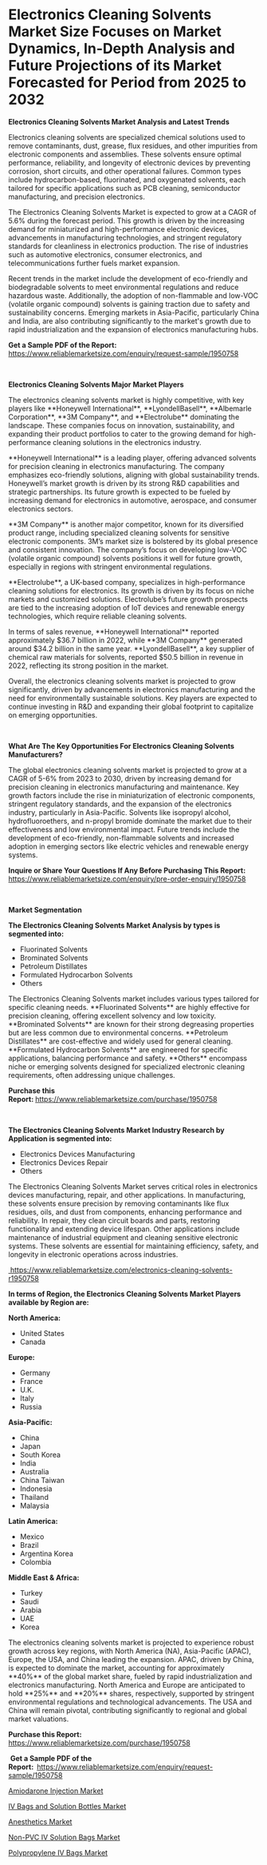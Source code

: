 <p><h1>Electronics Cleaning Solvents Market Size Focuses on Market Dynamics, In-Depth Analysis and Future Projections of its Market Forecasted for Period from 2025 to 2032</h1></p><p><strong>Electronics Cleaning Solvents Market Analysis and Latest Trends</strong></p>
<p><p>Electronics cleaning solvents are specialized chemical solutions used to remove contaminants, dust, grease, flux residues, and other impurities from electronic components and assemblies. These solvents ensure optimal performance, reliability, and longevity of electronic devices by preventing corrosion, short circuits, and other operational failures. Common types include hydrocarbon-based, fluorinated, and oxygenated solvents, each tailored for specific applications such as PCB cleaning, semiconductor manufacturing, and precision electronics.</p><p>The Electronics Cleaning Solvents Market is expected to grow at a CAGR of 5.6% during the forecast period. This growth is driven by the increasing demand for miniaturized and high-performance electronic devices, advancements in manufacturing technologies, and stringent regulatory standards for cleanliness in electronics production. The rise of industries such as automotive electronics, consumer electronics, and telecommunications further fuels market expansion.</p><p>Recent trends in the market include the development of eco-friendly and biodegradable solvents to meet environmental regulations and reduce hazardous waste. Additionally, the adoption of non-flammable and low-VOC (volatile organic compound) solvents is gaining traction due to safety and sustainability concerns. Emerging markets in Asia-Pacific, particularly China and India, are also contributing significantly to the market's growth due to rapid industrialization and the expansion of electronics manufacturing hubs.</p></p>
<p><strong>Get a Sample PDF of the Report:&nbsp;</strong> <a href="https://www.reliablemarketsize.com/enquiry/request-sample/1950758?utm_campaign=2219&utm_medium=2&utm_source=Github&utm_content=ia&utm_term=26012025&utm_id=electronics-cleaning-solvents">https://www.reliablemarketsize.com/enquiry/request-sample/1950758</a></p>
<p>&nbsp;</p>
<p><strong>Electronics Cleaning Solvents Major Market Players</strong></p>
<p><p>The electronics cleaning solvents market is highly competitive, with key players like **Honeywell International**, **LyondellBasell**, **Albemarle Corporation**, **3M Company**, and **Electrolube** dominating the landscape. These companies focus on innovation, sustainability, and expanding their product portfolios to cater to the growing demand for high-performance cleaning solutions in the electronics industry.</p><p>**Honeywell International** is a leading player, offering advanced solvents for precision cleaning in electronics manufacturing. The company emphasizes eco-friendly solutions, aligning with global sustainability trends. Honeywell’s market growth is driven by its strong R&D capabilities and strategic partnerships. Its future growth is expected to be fueled by increasing demand for electronics in automotive, aerospace, and consumer electronics sectors.</p><p>**3M Company** is another major competitor, known for its diversified product range, including specialized cleaning solvents for sensitive electronic components. 3M’s market size is bolstered by its global presence and consistent innovation. The company’s focus on developing low-VOC (volatile organic compound) solvents positions it well for future growth, especially in regions with stringent environmental regulations.</p><p>**Electrolube**, a UK-based company, specializes in high-performance cleaning solutions for electronics. Its growth is driven by its focus on niche markets and customized solutions. Electrolube’s future growth prospects are tied to the increasing adoption of IoT devices and renewable energy technologies, which require reliable cleaning solvents.</p><p>In terms of sales revenue, **Honeywell International** reported approximately $36.7 billion in 2022, while **3M Company** generated around $34.2 billion in the same year. **LyondellBasell**, a key supplier of chemical raw materials for solvents, reported $50.5 billion in revenue in 2022, reflecting its strong position in the market.</p><p>Overall, the electronics cleaning solvents market is projected to grow significantly, driven by advancements in electronics manufacturing and the need for environmentally sustainable solutions. Key players are expected to continue investing in R&D and expanding their global footprint to capitalize on emerging opportunities.</p></p>
<p>&nbsp;</p>
<p><strong>What Are The Key Opportunities For Electronics Cleaning Solvents Manufacturers?</strong></p>
<p><p>The global electronics cleaning solvents market is projected to grow at a CAGR of 5-6% from 2023 to 2030, driven by increasing demand for precision cleaning in electronics manufacturing and maintenance. Key growth factors include the rise in miniaturization of electronic components, stringent regulatory standards, and the expansion of the electronics industry, particularly in Asia-Pacific. Solvents like isopropyl alcohol, hydrofluoroethers, and n-propyl bromide dominate the market due to their effectiveness and low environmental impact. Future trends include the development of eco-friendly, non-flammable solvents and increased adoption in emerging sectors like electric vehicles and renewable energy systems.</p></p>
<p><strong>Inquire or Share Your Questions If Any Before Purchasing This Report:</strong> <a href="https://www.reliablemarketsize.com/enquiry/pre-order-enquiry/1950758?utm_campaign=2219&utm_medium=2&utm_source=Github&utm_content=ia&utm_term=26012025&utm_id=electronics-cleaning-solvents">https://www.reliablemarketsize.com/enquiry/pre-order-enquiry/1950758</a></p>
<p>&nbsp;</p>
<p><strong>Market Segmentation</strong></p>
<p><strong>The Electronics Cleaning Solvents Market Analysis by types is segmented into:</strong></p>
<p><ul><li>Fluorinated Solvents</li><li>Brominated Solvents</li><li>Petroleum Distillates</li><li>Formulated Hydrocarbon Solvents</li><li>Others</li></ul></p>
<p><p>The Electronics Cleaning Solvents market includes various types tailored for specific cleaning needs. **Fluorinated Solvents** are highly effective for precision cleaning, offering excellent solvency and low toxicity. **Brominated Solvents** are known for their strong degreasing properties but are less common due to environmental concerns. **Petroleum Distillates** are cost-effective and widely used for general cleaning. **Formulated Hydrocarbon Solvents** are engineered for specific applications, balancing performance and safety. **Others** encompass niche or emerging solvents designed for specialized electronic cleaning requirements, often addressing unique challenges.</p></p>
<p><strong>Purchase this Report:&nbsp;</strong><a href="https://www.reliablemarketsize.com/purchase/1950758?utm_campaign=2219&utm_medium=2&utm_source=Github&utm_content=ia&utm_term=26012025&utm_id=electronics-cleaning-solvents">https://www.reliablemarketsize.com/purchase/1950758</a></p>
<p>&nbsp;</p>
<p><strong>The Electronics Cleaning Solvents Market Industry Research by Application is segmented into:</strong></p>
<p><ul><li>Electronics Devices Manufacturing</li><li>Electronics Devices Repair</li><li>Others</li></ul></p>
<p><p>The Electronics Cleaning Solvents Market serves critical roles in electronics devices manufacturing, repair, and other applications. In manufacturing, these solvents ensure precision by removing contaminants like flux residues, oils, and dust from components, enhancing performance and reliability. In repair, they clean circuit boards and parts, restoring functionality and extending device lifespan. Other applications include maintenance of industrial equipment and cleaning sensitive electronic systems. These solvents are essential for maintaining efficiency, safety, and longevity in electronic operations across industries.</p></p>
<p><a href="https://www.reliablemarketsize.com/electronics-cleaning-solvents-r1950758?utm_campaign=2219&utm_medium=2&utm_source=Github&utm_content=ia&utm_term=26012025&utm_id=electronics-cleaning-solvents">&nbsp;https://www.reliablemarketsize.com/electronics-cleaning-solvents-r1950758</a></p>
<p><strong>In terms of Region, the Electronics Cleaning Solvents Market Players available by Region are:</strong></p>
<p>
    <p> <strong> North America: </strong>
        <ul>
            <li>United States</li>
            <li>Canada</li>
        </ul>
        </p> 
    <p> <strong> Europe: </strong>
        <ul>
            <li>Germany</li>
            <li>France</li>
            <li>U.K.</li>
            <li>Italy</li>
            <li>Russia</li>
        </ul>
        </p> 
    <p> <strong> Asia-Pacific: </strong>
        <ul>
            <li>China</li>
            <li>Japan</li>
            <li>South Korea</li>
            <li>India</li>
            <li>Australia</li>
            <li>China Taiwan</li>
            <li>Indonesia</li>
            <li>Thailand</li>
            <li>Malaysia</li>
        </ul>
        </p> 
    <p> <strong> Latin America: </strong>
        <ul>
            <li>Mexico</li>
            <li>Brazil</li>
            <li>Argentina Korea</li>
            <li>Colombia</li>
        </ul>
        </p> 
    <p> <strong> Middle East & Africa: </strong>
        <ul>
            <li>Turkey</li>
            <li>Saudi</li>
            <li>Arabia</li>
            <li>UAE</li>
            <li>Korea</li>
        </ul>
    </p>
    </p>
<p><p>The electronics cleaning solvents market is projected to experience robust growth across key regions, with North America (NA), Asia-Pacific (APAC), Europe, the USA, and China leading the expansion. APAC, driven by China, is expected to dominate the market, accounting for approximately **40%** of the global market share, fueled by rapid industrialization and electronics manufacturing. North America and Europe are anticipated to hold **25%** and **20%** shares, respectively, supported by stringent environmental regulations and technological advancements. The USA and China will remain pivotal, contributing significantly to regional and global market valuations.</p></p>
<p><strong>Purchase this Report: </strong><a href="https://www.reliablemarketsize.com/purchase/1950758?utm_campaign=2219&utm_medium=2&utm_source=Github&utm_content=ia&utm_term=26012025&utm_id=electronics-cleaning-solvents">https://www.reliablemarketsize.com/purchase/1950758</a></p>
<p>&nbsp;<strong>Get a Sample PDF of the Report:&nbsp;&nbsp;</strong><a href="https://www.reliablemarketsize.com/enquiry/request-sample/1950758?utm_campaign=2219&utm_medium=2&utm_source=Github&utm_content=ia&utm_term=26012025&utm_id=electronics-cleaning-solvents">https://www.reliablemarketsize.com/enquiry/request-sample/1950758</a></p>
<p><strong></strong></p>
<p><p><a href="https://www.linkedin.com/pulse/whats-powering-amiodarone-injection-market-key-growth-drivers-hpllf?utm_campaign=2219&utm_medium=2&utm_source=Github&utm_content=ia&utm_term=26012025&utm_id=electronics-cleaning-solvents">Amiodarone Injection Market</a></p><p><a href="https://www.linkedin.com/pulse/market-examination-report-iv-bags-solution-bottles-growth-ijsuc?utm_campaign=2219&utm_medium=2&utm_source=Github&utm_content=ia&utm_term=26012025&utm_id=electronics-cleaning-solvents">IV Bags and Solution Bottles Market</a></p><p><a href="https://www.linkedin.com/pulse/anesthetics-market-size-growing-cagr-75-from-2025-2032-lhelc?utm_campaign=2219&utm_medium=2&utm_source=Github&utm_content=ia&utm_term=26012025&utm_id=electronics-cleaning-solvents">Anesthetics Market</a></p><p><a href="https://www.linkedin.com/pulse/non-pvc-iv-solution-bags-market-velocity-135-cagr-trajectory-wkgpf?utm_campaign=2219&utm_medium=2&utm_source=Github&utm_content=ia&utm_term=26012025&utm_id=electronics-cleaning-solvents">Non-PVC IV Solution Bags Market</a></p><p><a href="https://www.linkedin.com/pulse/revenue-growth-market-insights-polypropylene-iv-bags-92-cagr-ly9af?utm_campaign=2219&utm_medium=2&utm_source=Github&utm_content=ia&utm_term=26012025&utm_id=electronics-cleaning-solvents">Polypropylene IV Bags Market</a></p></p>